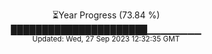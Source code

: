 <p align="center">
⏳Year Progress (73.84 %) <br>
██████████████████████▁▁▁▁▁▁▁▁ <br>
<sub>Updated: Wed, 27 Sep 2023 12:32:35 GMT</sub>
</p>

